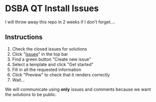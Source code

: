 # DSBA QT Install Issues
I will throw away this repo in 2 weeks if I don't forget....

## Instructions

1. Check the closed issues for solutions
2. Click "[Issues](https://github.com/NChechulin/dsba-qt-install-issues/issues)" in the top bar
3. Find a green button "Create new issue"
4. Select a template and click "Get started"
5. Fill in all the requested information
6. Click "Preview" to check that it renders correctly
7. Wait...

We will communicate using **only** issues and comments because we want the solutions to be public.
